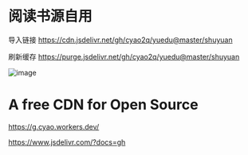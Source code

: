 # 阅读书源自用

导入链接 https://cdn.jsdelivr.net/gh/cyao2q/yuedu@master/shuyuan

刷新缓存 https://purge.jsdelivr.net/gh/cyao2q/yuedu@master/shuyuan

![image](https://user-images.githubusercontent.com/10820724/121759770-fce00600-cb59-11eb-822d-64c65340df9c.png)

# A free CDN for Open Source

https://g.cyao.workers.dev/

https://www.jsdelivr.com/?docs=gh


